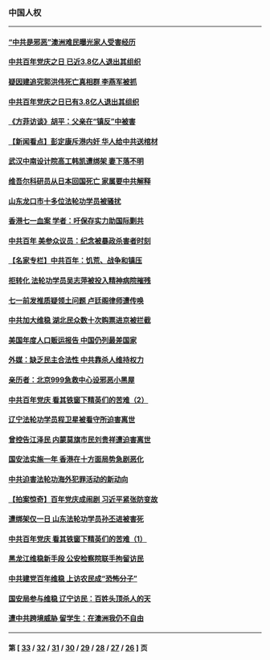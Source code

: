 ### 中国人权
---
#### [“中共是邪恶”澳洲难民曝光家人受害经历](../../pages/ncid278/n13064516.md) 
#### [中共百年党庆之日 已近3.8亿人退出其组织](../../pages/ncid278/n13065209.md) 
#### [疑因建追究郭洪伟死亡真相群 李燕军被抓](../../pages/ncid278/n13065037.md) 
#### [中共百年党庆之日已有3.8亿人退出其组织](../../pages/ncid278/n13064679.md) 
#### [《方菲访谈》胡平：父亲在“镇反”中被害](../../pages/ncid278/n13064114.md) 
#### [【新闻看点】彭定康斥港内奸 华人给中共送棺材](../../pages/ncid278/n13064230.md) 
#### [武汉中南设计院高工韩凯遭绑架 妻下落不明](../../pages/ncid278/n13064124.md) 
#### [维吾尔科研员从日本回国死亡 家属要中共解释](../../pages/ncid278/n13064089.md) 
#### [山东龙口市十多位法轮功学员被骚扰](../../pages/ncid278/n13061296.md) 
#### [香港七一血案 学者：吁保存实力助国际剿共](../../pages/ncid278/n13063671.md) 
#### [中共百年 美参众议员：纪念被暴政杀害者时刻](../../pages/ncid278/n13063735.md) 
#### [【名家专栏】中共百年：饥荒、战争和镇压](../../pages/ncid278/n13062268.md) 
#### [拒转化 法轮功学员吴志萍被投入精神病院摧残](../../pages/ncid278/n13061005.md) 
#### [七一前发推质疑领土问题 卢廷阁律师遭传唤](../../pages/ncid278/n13063131.md) 
#### [中共加大维稳 湖北民众数十次购票进京被拦截](../../pages/ncid278/n13062794.md) 
#### [美国年度人口贩运报告 中国仍列最差国家](../../pages/ncid278/n13061768.md) 
#### [外媒：缺乏民主合法性 中共靠杀人维持权力](../../pages/ncid278/n13061364.md) 
#### [亲历者：北京999急救中心设邪恶小黑屋](../../pages/ncid278/n13061303.md) 
#### [中共百年党庆 看其铁窗下精英们的苦难（2）](../../pages/ncid278/n13060332.md) 
#### [辽宁法轮功学员程卫星被看守所迫害离世](../../pages/ncid278/n13058554.md) 
#### [曾控告江泽民 内蒙莫旗市民刘贵祥遭迫害离世](../../pages/ncid278/n13058000.md) 
#### [国安法实施一年 香港在十方面局势急剧恶化](../../pages/ncid278/n13058824.md) 
#### [中共迫害法轮功海外犯罪活动的新动向](../../pages/ncid278/n13058786.md) 
#### [【拍案惊奇】百年党庆成闹剧 习近平紧张防变故](../../pages/ncid278/n13057333.md) 
#### [遭绑架仅一日 山东法轮功学员孙丕进被害死](../../pages/ncid278/n13055727.md) 
#### [中共百年党庆 看其铁窗下精英们的苦难（1）](../../pages/ncid278/n13053788.md) 
#### [黑龙江维稳新手段 公安检察院联手拘留访民](../../pages/ncid278/n13057878.md) 
#### [中共建党百年维稳 上访农民成“恐怖分子”](../../pages/ncid278/n13057568.md) 
#### [国安局参与维稳 辽宁访民：百姓头顶杀人的天](../../pages/ncid278/n13056465.md) 
#### [遭中共跨境威胁 留学生：在澳洲我仍不自由](../../pages/ncid278/n13056454.md) 

---
#### 第 [ [33](./33.md) / [32](./32.md) / [31](./31.md) / [30](./30.md) / [29](./29.md) / [28](./28.md) / [27](./27.md) / [26](./26.md) ] 页
